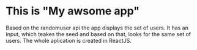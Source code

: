 # This is "My awsome app"
Based on the randomuser api the app displays the set of users. 
It has an input, which teakes the seed and based on that, looks for the same set of users. 
The whole aplication is created in ReactJS.

